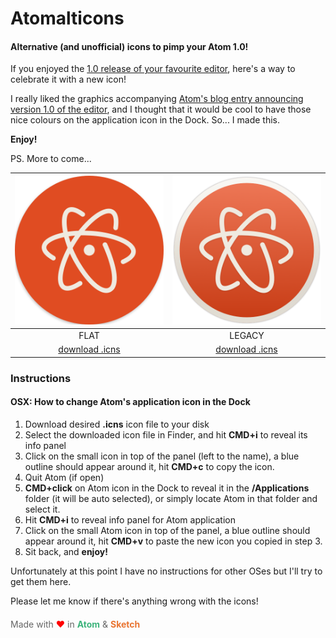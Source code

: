 # Atomalticons

#### Alternative (and unofficial) icons to pimp your Atom 1.0!

If you enjoyed the [1.0 release of your favourite editor](http://atom.io), here's a way to celebrate it with a new icon!

I really liked the graphics accompanying [Atom's blog entry announcing version 1.0 of the editor](http://blog.atom.io/2015/06/25/atom-1-0.html), and I thought that it would be cool to have those nice colours on the application icon in the Dock. So... I made this.

**Enjoy!**

PS. More to come...

| ![V1 Icon Preview](img/atomalticon-v1-preview.png) | ![V2 Icon Preview](img/atomalticon-v2-preview.png) |
|:---:|:---:|
| FLAT | LEGACY |
| [download .icns](https://github.com/bzx/atomalticon.io/blob/master/icons/atomalticon-v1.icns.zip?raw=true) | [download .icns](https://github.com/bzx/atomalticon.io/blob/master/icons/atomalticon-v2.icns.zip?raw=true) |

### Instructions

#### OSX: How to change Atom's application icon in the Dock


1. Download desired **.icns** icon file to your disk
2. Select the downloaded icon file in Finder, and hit **CMD+i** to reveal its info panel
3. Click on the small icon in top of the panel (left to the name), a blue outline should appear around it, hit **CMD+c** to copy the icon.
4. Quit Atom (if open)
5. **CMD+click** on Atom icon in the Dock to reveal it in the **/Applications** folder (it will be auto selected), or simply locate Atom in that folder and select it.
5. Hit **CMD+i** to reveal info panel for Atom application
6. Click on the small Atom icon in top of the panel, a blue outline should appear around it, hit **CMD+v** to paste the new icon you copied in step 3.
7. Sit back, and **enjoy!**


Unfortunately at this point I have no instructions for other OSes but I'll try to get them here.

Please let me know if there's anything wrong with the icons!


####  <span style="color:#666; font-weight:normal">Made with <span style="color:red">&hearts;</span> in <span style="color:#3DB47C">**Atom**</span> & <span style="color:#E97431">**Sketch**</span></span>
